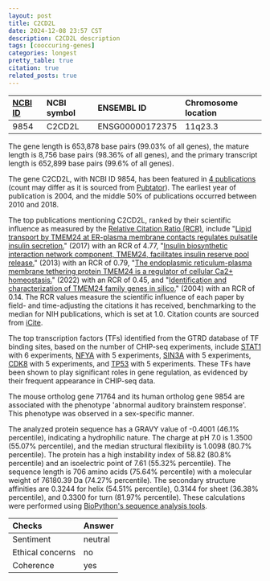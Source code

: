 ```yaml
---
layout: post
title: C2CD2L
date: 2024-12-08 23:57 CST
description: C2CD2L description
tags: [cooccuring-genes]
categories: longest
pretty_table: true
citation: true
related_posts: true
---
```




| [NCBI ID](https://www.ncbi.nlm.nih.gov/gene/9854) | NCBI symbol | ENSEMBL ID | Chromosome location |
| :-------- | :------- | :-------- | :------- |
| 9854  | C2CD2L | ENSG00000172375 | 11q23.3 |



The gene length is 653,878 base pairs (99.03% of all genes), the mature length is 8,756 base pairs (98.36% of all genes), and the primary transcript length is 652,899 base pairs (99.6% of all genes).


The gene C2CD2L, with NCBI ID 9854, has been featured in [4 publications](https://pubmed.ncbi.nlm.nih.gov/?term=%22C2CD2L%22) (count may differ as it is sourced from [Pubtator](https://academic.oup.com/nar/article/47/W1/W587/5494727)). The earliest year of publication is 2004, and the middle 50% of publications occurred between 2010 and 2018.


The top publications mentioning C2CD2L, ranked by their scientific influence as measured by the [Relative Citation Ratio (RCR)](https://journals.plos.org/plosbiology/article?id=10.1371/journal.pbio.1002541), include "[Lipid transport by TMEM24 at ER-plasma membrane contacts regulates pulsatile insulin secretion.](https://pubmed.ncbi.nlm.nih.gov/28209843)" (2017) with an RCR of 4.77, "[Insulin biosynthetic interaction network component, TMEM24, facilitates insulin reserve pool release.](https://pubmed.ncbi.nlm.nih.gov/24012759)" (2013) with an RCR of 0.79, "[The endoplasmic reticulum-plasma membrane tethering protein TMEM24 is a regulator of cellular Ca2+ homeostasis.](https://pubmed.ncbi.nlm.nih.gov/34821358)" (2022) with an RCR of 0.45, and "[Identification and characterization of TMEM24 family genes in silico.](https://pubmed.ncbi.nlm.nih.gov/15289880)" (2004) with an RCR of 0.14. The RCR values measure the scientific influence of each paper by field- and time-adjusting the citations it has received, benchmarking to the median for NIH publications, which is set at 1.0. Citation counts are sourced from [iCite](https://icite.od.nih.gov).





The top transcription factors (TFs) identified from the GTRD database of TF binding sites, based on the number of CHIP-seq experiments, include [STAT1](https://www.ncbi.nlm.nih.gov/gene/6772) with 6 experiments, [NFYA](https://www.ncbi.nlm.nih.gov/gene/4800) with 5 experiments, [SIN3A](https://www.ncbi.nlm.nih.gov/gene/25942) with 5 experiments, [CDK8](https://www.ncbi.nlm.nih.gov/gene/1024) with 5 experiments, and [TP53](https://www.ncbi.nlm.nih.gov/gene/7157) with 5 experiments. These TFs have been shown to play significant roles in gene regulation, as evidenced by their frequent appearance in CHIP-seq data.








The mouse ortholog gene 71764 and its human ortholog gene 9854 are associated with the phenotype 'abnormal auditory brainstem response'. This phenotype was observed in a sex-specific manner.


The analyzed protein sequence has a GRAVY value of -0.4001 (46.1% percentile), indicating a hydrophilic nature. The charge at pH 7.0 is 1.3500 (55.07% percentile), and the median structural flexibility is 1.0098 (80.7% percentile). The protein has a high instability index of 58.82 (80.8% percentile) and an isoelectric point of 7.61 (55.32% percentile). The sequence length is 706 amino acids (75.64% percentile) with a molecular weight of 76180.39 Da (74.27% percentile). The secondary structure affinities are 0.3244 for helix (54.51% percentile), 0.3144 for sheet (36.38% percentile), and 0.3300 for turn (81.97% percentile). These calculations were performed using [BioPython's sequence analysis tools](https://biopython.org/docs/1.75/api/Bio.SeqUtils.ProtParam.html).



| Checks    | Answer |
| :-------- | :------- |
| Sentiment  | neutral   |
| Ethical concerns | no     |
| Coherence    | yes    |